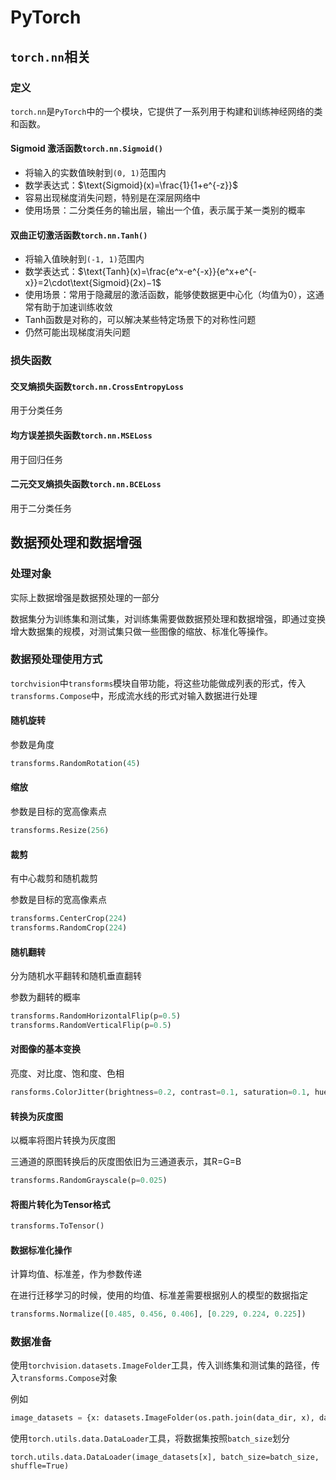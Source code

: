#  PyTorch

## `torch.nn`相关

### 定义

`torch.nn`是`PyTorch`中的一个模块，它提供了一系列用于构建和训练神经网络的类和函数。



#### Sigmoid 激活函数`torch.nn.Sigmoid()`

- 将输入的实数值映射到`(0, 1)`范围内
- 数学表达式：$\text{Sigmoid}(x)=\frac{1}{1+e^{-z}}$
- 容易出现梯度消失问题，特别是在深层网络中
- 使用场景：二分类任务的输出层，输出一个值，表示属于某一类别的概率

#### 双曲正切激活函数`torch.nn.Tanh()`

- 将输入值映射到`(-1, 1)`范围内
- 数学表达式：$\text{Tanh}(x)=\frac{e^x-e^{-x}}{e^x+e^{-x}}=2\cdot\text{Sigmoid}(2x)−1$
- 使用场景：常用于隐藏层的激活函数，能够使数据更中心化（均值为0），这通常有助于加速训练收敛
- Tanh函数是对称的，可以解决某些特定场景下的对称性问题
- 仍然可能出现梯度消失问题


### 损失函数

#### 交叉熵损失函数`torch.nn.CrossEntropyLoss`

用于分类任务

#### 均方误差损失函数`torch.nn.MSELoss`

用于回归任务

#### 二元交叉熵损失函数`torch.nn.BCELoss`

用于二分类任务

## 数据预处理和数据增强

### 处理对象

实际上数据增强是数据预处理的一部分

数据集分为训练集和测试集，对训练集需要做数据预处理和数据增强，即通过变换增大数据集的规模，对测试集只做一些图像的缩放、标准化等操作。

### 数据预处理使用方式

`torchvision`中`transforms`模块自带功能，将这些功能做成列表的形式，传入`transforms.Compose`中，形成流水线的形式对输入数据进行处理

#### 随机旋转

参数是角度

```python
transforms.RandomRotation(45)
```

#### 缩放

参数是目标的宽高像素点

```python
transforms.Resize(256)
```

#### 裁剪

有中心裁剪和随机裁剪

参数是目标的宽高像素点

```python
transforms.CenterCrop(224)
transforms.RandomCrop(224)
```

#### 随机翻转

分为随机水平翻转和随机垂直翻转

参数为翻转的概率

```python
transforms.RandomHorizontalFlip(p=0.5)
transforms.RandomVerticalFlip(p=0.5)
```

#### 对图像的基本变换

亮度、对比度、饱和度、色相

```python
ransforms.ColorJitter(brightness=0.2, contrast=0.1, saturation=0.1, hue=0.1)
```

#### 转换为灰度图

以概率将图片转换为灰度图

三通道的原图转换后的灰度图依旧为三通道表示，其R=G=B

```python
transforms.RandomGrayscale(p=0.025)
```

#### 将图片转化为Tensor格式

```python
transforms.ToTensor()
```

#### 数据标准化操作

计算均值、标准差，作为参数传递

在进行迁移学习的时候，使用的均值、标准差需要根据别人的模型的数据指定

```python
transforms.Normalize([0.485, 0.456, 0.406], [0.229, 0.224, 0.225])
```

### 数据准备

使用`torchvision.datasets.ImageFolder`工具，传入训练集和测试集的路径，传入`transforms.Compose`对象

例如

```python
image_datasets = {x: datasets.ImageFolder(os.path.join(data_dir, x), data_transforms[x]) for x in ['train', 'valid']}
```

使用`torch.utils.data.DataLoader`工具，将数据集按照`batch_size`划分

```
torch.utils.data.DataLoader(image_datasets[x], batch_size=batch_size, shuffle=True)
```
